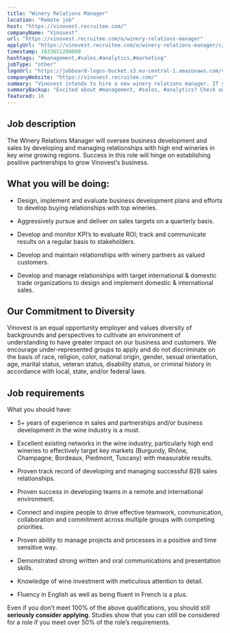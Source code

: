 ```yaml
---
title: "Winery Relations Manager"
location: "Remote job"
host: "https://vinovest.recruitee.com/"
companyName: "Vinovest"
url: "https://vinovest.recruitee.com/o/winery-relations-manager"
applyUrl: "https://vinovest.recruitee.com/o/winery-relations-manager/c/new"
timestamp: 1633651200000
hashtags: "#management,#sales,#analytics,#marketing"
jobType: "other"
logoUrl: "https://jobboard-logos-bucket.s3.eu-central-1.amazonaws.com/vinovest"
companyWebsite: "https://vinovest.recruitee.com/"
summary: "Vinovest intends to hire a new winery relations manager. If you have 5+ years of experience in sales and partnerships and/or business development in the wine industry consider applying."
summaryBackup: "Excited about #management, #sales, #analytics? Check out this job post!"
featured: 16
---
```


## Job description

The Winery Relations Manager will oversee business development and sales by developing and managing relationships with high end wineries in key wine growing regions. Success in this role will hinge on establishing positive partnerships to grow Vinovest’s business.

## What you will be doing:

*   Design, implement and evaluate business development plans and efforts to develop buying relationships with top wineries.
    
*   Aggressively pursue and deliver on sales targets on a quarterly basis.
    
*   Develop and monitor KPI’s to evaluate ROI; track and communicate results on a regular basis to stakeholders.
    
*   Develop and maintain relationships with winery partners as valued customers.
    
*   Develop and manage relationships with target international & domestic trade organizations to design and implement domestic & international sales.
    

## Our Commitment to Diversity

Vinovest is an equal opportunity employer and values diversity of backgrounds and perspectives to cultivate an environment of understanding to have greater impact on our business and customers. We encourage under-represented groups to apply and do not discriminate on the basis of race, religion, color, national origin, gender, sexual orientation, age, marital status, veteran status, disability status, or criminal history in accordance with local, state, and/or federal laws.

## Job requirements

What you should have:

*   5+ years of experience in sales and partnerships and/or business development in the wine industry is a must.
    
*   Excellent existing networks in the wine industry, particularly high end wineries to effectively target key markets (Burgundy, Rhône, Champagne, Bordeaux, Piedmont, Tuscany) with measurable results.
    
*   Proven track record of developing and managing successful B2B sales relationships.
    
*   Proven success in developing teams in a remote and international environment.
    
*   Connect and inspire people to drive effective teamwork, communication, collaboration and commitment across multiple groups with competing priorities.
    
*   Proven ability to manage projects and processes in a positive and time sensitive way.
    
*   Demonstrated strong written and oral communications and presentation skills.
    
*   Knowledge of wine investment with meticulous attention to detail.
    
*   Fluency in English as well as being fluent in French is a plus.
    

‪Even if you don’t meet 100% of the above qualifications, you should still **seriously consider applying**. Studies show that you can still be considered for a role if you meet over 50% of the role’s requirements.‬
